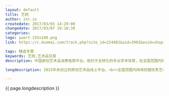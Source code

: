 ```yaml
---
layout: default
title: 艺网
author: znr.io
createdate: 2017/03/03 14:29:00
changedate: 2017/03/07 19:18:39
categories:
logo: ywart-235x100.png
link: https://c.duomai.com/track.php?site_id=224482&aid=3992&euid=shopindex&t=http%3A%2F%2Fwww.ywart.com

tags: 精选专营
keywords: 艺网,艺术品交易
description: 中国原创艺术品消费电商平台。依托于全球化的专业学术背景，在全国范围内持续挖掘优秀艺术作品，将大量原创、高质量

longdescription: 2015年末创立的原创艺术品线上平台。<br>全国范围内持续挖掘优秀艺术作品，将大量原创、高质量、经过严格筛选的艺术品通过线上平台带给大众，结合线下的体验空间，形成一整套专业、可信赖的艺术消费服务。<br>太漂亮、太漂亮、太漂亮，太有品质了！

---
```


{{ page.longdescription }}
